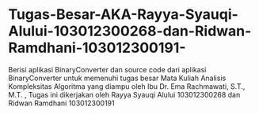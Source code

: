 # Tugas-Besar-AKA-Rayya-Syauqi-Alului-103012300268-dan-Ridwan-Ramdhani-103012300191-
Berisi aplikasi BinaryConverter dan source code dari aplikasi BinaryConverter untuk memenuhi tugas besar Mata Kuliah Analisis Kompleksitas Algoritma yang diampu oleh Ibu Dr. Ema Rachmawati, S.T., M.T. , Tugas ini dikerjakan oleh Rayya Syauqi Alului 103012300268 dan Ridwan Ramdhani 103012300191
